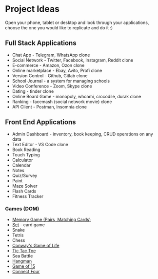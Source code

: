 # Project Ideas

Open your phone, tablet or desktop and look through your applications,
choose the one you would like to replicate and do it :)

## Full Stack Applications

- Chat App - Telegram, WhatsApp clone
- Social Network - Twitter, Facebook, Instagram, Reddit clone
- E-commerce - Amazon, Ozon clone
- Online marketplace - Ebay, Avito, Profi clone
- Version Control - Github, Gitlab clone
- School Journal - a system for managing schools
- Video Conference - Zoom, Skype clone
- Dating - tinder clone
- Online Board Game - monopoly, whoami, crocodile, durak clone
- Ranking - facemash (social network movie) clone
- API Client - Postman, Insomnia clone

## Front End Applications

- Admin Dashboard - inventory, book keeping, CRUD operations on any data
- Text Editor - VS Code clone
- Book Reading
- Touch Typing
- Calculator
- Calendar
- Notes
- Quiz/Survey
- Paint
- Maze Solver
- Flash Cards
- Fitness Tracker

### Games (DOM)

- [Memory Game (Pairs, Matching Cards)](https://www.frontendmentor.io/challenges/memory-game-vse4WFPvM)
- [Set](https://en.wikipedia.org/wiki/Set_(card_game)) - card game
- Snake
- Tetris
- Chess
- [Conway's Game of Life](https://en.wikipedia.org/wiki/Conway%27s_Game_of_Life)
- [Tic Tac Toe](https://en.wikipedia.org/wiki/Tic-tac-toe)
- Sea Battle
- [Hangman](https://en.wikipedia.org/wiki/Hangman_(game))
- [Game of 15](https://en.wikipedia.org/wiki/15_Puzzle)
- [Connect Four](https://en.wikipedia.org/wiki/Connect_Four)
